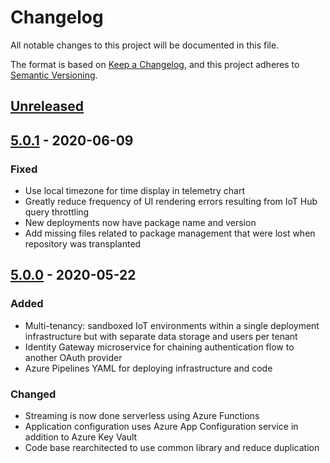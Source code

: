 # Changelog
All notable changes to this project will be documented in this file.

The format is based on [Keep a Changelog](https://keepachangelog.com/en/1.0.0/),
and this project adheres to [Semantic Versioning](https://semver.org/spec/v2.0.0.html).

## [Unreleased]

## [5.0.1] - 2020-06-09
### Fixed
- Use local timezone for time display in telemetry chart
- Greatly reduce frequency of UI rendering errors resulting from IoT Hub query throttling
- New deployments now have package name and version
- Add missing files related to package management that were lost when repository was transplanted

## [5.0.0] - 2020-05-22
### Added
- Multi-tenancy: sandboxed IoT environments within a single deployment infrastructure but with separate data storage and users per tenant
- Identity Gateway microservice for chaining authentication flow to another OAuth provider
- Azure Pipelines YAML for deploying infrastructure and code

### Changed
- Streaming is now done serverless using Azure Functions
- Application configuration uses Azure App Configuration service in addition to Azure Key Vault
- Code base rearchitected to use common library and reduce duplication

[Unreleased]: https://github.com/3mcloud/azure-iot-platform-dotnet/compare/5.0.0...HEAD
[5.0.1]: https://github.com/3mcloud/azure-iot-platform-dotnet/compare/5.0.1...5.0.0
[5.0.0]: https://github.com/3mcloud/azure-iot-platform-dotnet/releases/tag/5.0.0
